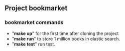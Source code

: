 
## Project bookmarket

### bookmarket commands

- "**make up**" for the first time after cloning the project
- "**make run**" to store 1 million books in elastic search.
- "**make test**" run test.
